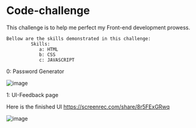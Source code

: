 # Code-challenge
This challenge is to help me perfect my Front-end development prowess.

    Bellow are the skills demonstrated in this challenge:
             Skills:
                a: HTML
                b: CSS
                c: JAVASCRIPT

0: Password Generator
    
![image](https://github.com/ngarikev/Code-challenge/assets/122980206/fcc075fb-0501-4396-85ef-32ff02a4c09a)


1: UI-Feedback page

Here is the finished UI 
https://screenrec.com/share/8r5FExGRwq

![image](https://github.com/ngarikev/Code-challenge/assets/122980206/0f3b3289-2c00-4da6-80d9-9cdc59ef0367)




